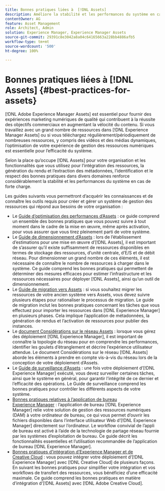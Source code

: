 ```yaml
---
title: Bonnes pratiques liées à  [!DNL Assets]
description: Améliore la stabilité et les performances du système en cas de forte charge, en identifiant les bonnes pratiques et liées à votre déploiement et à votre configuration.
contentOwner: AG
feature: Asset Management
role: Architect, Admin
solution: Experience Manager, Experience Manager Assets
source-git-commit: 29391c8e3042a8a04c64165663a228bb4886afb5
workflow-type: tm+mt
source-wordcount: '500'
ht-degree: 100%

---
```


# Bonnes pratiques liées à [!DNL Assets] {#best-practices-for-assets}

[!DNL Adobe Experience Manager Assets] est essentiel pour fournir des expériences marketing numériques de qualité qui contribuent à la réussite des objectifs commerciaux en augmentant la vélocité du contenu. Si vous travaillez avec un grand nombre de ressources dans [!DNL Experience Manager Assets] ou si vous téléchargez régulièrement/périodiquement de nombreuses ressources, y compris des vidéos et des médias dynamiques, l’optimisation de votre expérience de gestion des ressources numériques est essentielle pour l’efficacité du système.

Selon la place qu’occupe [!DNL Assets] pour votre organisation et les fonctionnalités que vous utilisez pour l’intégration des ressources, la génération du rendu et l’extraction des métadonnées, l’identification et le respect des bonnes pratiques dans divers domaines renforce considérablement la stabilité et les performances du système en cas de forte charge.

Les guides suivants vous permettront d’acquérir les connaissances et de connaître les outils requis pour créer et gérer un système de gestion des ressources qui répond aux besoins de votre organisation :

* Le [Guide d’optimisation des performances d’Assets](/help/assets/performance-tuning-guidelines.md) : ce guide comprend un ensemble des bonnes pratiques que vous pouvez suivre à tout moment dans le cadre de la mise en œuvre, même après activation, pour vous assurer que vous tirez pleinement parti de votre système.
* Le [Guide de dimensionnement d’Assets](/help/assets/assets-sizing-guide.md) : lors de l’établissement d’estimations pour une mise en œuvre d’[!DNL Assets], il est important de s’assurer qu’il existe suffisamment de ressources disponibles en termes de stockage des ressources, d’unité centrale, d’E/S et de débit réseau. Pour dimensionner un grand nombre de ces éléments, il est nécessaire de connaître le nombre de ressources à charger dans le système. Ce guide comprend les bonnes pratiques qui permettent de déterminer des mesures efficaces pour estimer l’infrastructure et les ressources nécessaires pour déployer [!DNL Assets], ainsi qu’un outil de dimensionnement.
* Le [Guide de migration vers Assets](/help/assets/assets-migration-guide.md) : si vous souhaitez migrer les ressources de votre ancien système vers Assets, vous devez suivre plusieurs étapes pour rationaliser le processus de migration. Le guide de migration inclut les bonnes pratiques concernant les tâches que vous effectuez pour importer les ressources dans [!DNL Experience Manager] en plusieurs phases. Cela implique l’application de métadonnées, la génération de rendus et l’activation de ressources pour publier des instances.
* Le [document Considérations sur le réseau Assets](/help/assets/assets-network-considerations.md) : lorsque vous gérez des déploiement [!DNL Experience Manager], il est important de connaître la topologie du réseau pour en comprendre les performances, identifier les goulets d’étranglement et décrire l’expérience utilisateur attendue. Le document Considérations sur le réseau [!DNL Assets] aborde les éléments à prendre en compte vis-à-vis du réseau lors de la conception de votre déploiement d’Assets.
* Le [Guide de surveillance d’Assets](/help/assets/assets-monitoring-best-practices.md) : une fois votre déploiement d’[!DNL Experience Manager] exécuté, vous devez surveiller certaines tâches, ainsi que le système en général, pour garantir l’intégrité de ce dernier et l’efficacité des opérations. Le Guide de surveillance comprend les bonnes pratiques pour contrôler les différents aspects de votre système.
* [Bonnes pratiques relatives à l’application de bureau Experience Manager](https://experienceleague.adobe.com/docs/experience-manager-desktop-app/using/introduction.html?lang=fr) : l’application de bureau [!DNL Experience Manager] relie votre solution de gestion des ressources numériques (DAM) à votre ordinateur de bureau, ce qui vous permet d’ouvrir les fichiers disponibles dans l’interface utilisateur Web d’[!DNL Experience Manager] directement sur l’ordinateur. Le workflow convivial de l’appli de bureau est activé à l’aide de la technologie de partage réseau fournie par les systèmes d’exploitation de bureau. Ce guide décrit les fonctionnalités essentielles et l’utilisation recommandée de l’application de bureau [!DNL Experience Manager].
* [Bonnes pratiques d’intégration d’Experience Manager et de Creative Cloud](/help/assets/aem-cc-integration-best-practices.md) : vous pouvez intégrer votre déploiement d’[!DNL Experience Manager] avec [!DNL Creative Cloud] de plusieurs façons. En suivant les bonnes pratiques pour simplifier votre intégration et vos workflows de transfert des ressources, vous bénéficiez d’une efficacité maximale. Ce guide comprend les bonnes pratiques en matière d’intégration d’[!DNL Assets] avec [!DNL Adobe Creative Cloud].
